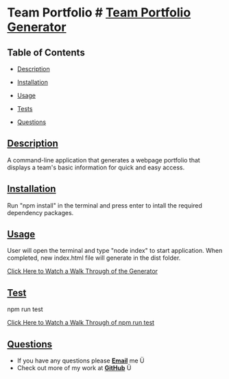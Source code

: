 # Team Portfolio # [Team Portfolio Generator](https://github.com/ysaad01/team-portfolio-generator)

  

  ## Table of Contents
  
  * [Description](#description)
  * [Installation](#installation)
    
  * [Usage](#usage)
   
   
  * [Tests](#tests)
    
  * [Questions](#questions)
  
  
  ## [Description](#table-of-contents)

  A command-line application that generates a webpage portfolio that displays a team's basic information for quick and easy access.
  
  ## [Installation](#table-of-contents)

  Run "npm install" in the terminal and press enter to intall the required dependency packages.
  
  ## [Usage](#table-of-contents)
  
  User will open the terminal and type "node index" to start application. When completed, new index.html file will generate in the dist folder.
  
  [Click Here to Watch a Walk Through of the Generator](https://drive.google.com/file/d/11zLfgDvFsygxic5UHAgdFUqYCC4lv2tJ/view)
  
  
  
  ## [Test](#table-of-contents)

  npm run test

  [Click Here to Watch a Walk Through of npm run test](https://drive.google.com/file/d/1TliWNA2RLqxY6WH3CnKpMMFNHAg0L4Mp/view)
  
  ## [Questions](#table-of-contents)
  
  * If you have any questions please [**Email**](mailto:ysaad2325@gmail.com) me Ü
  * Check out more of my work at [**GitHub**](https://github.com/ysaad01) Ü
  
  
